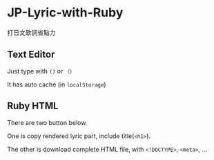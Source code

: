 # JP-Lyric-with-Ruby

打日文歌詞省點力

## Text Editor

Just type with `()` or `（）`

It has auto cache (in `localStorage`)

## Ruby HTML

There are two button below.

One is copy rendered lyric part, include title(`<h1>`).

The other is download complete HTML file, with `<!DOCTYPE>`, `<meta>`, ...
